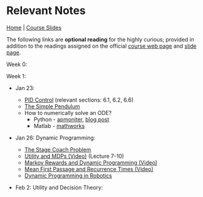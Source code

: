 # [](#notes)Relevant Notes

[Home](https://infr11090.github.io) | [Course Slides](http://www.inf.ed.ac.uk/teaching/courses/dmr/lecturelist.html)

The following links are **optional reading** for the highly curious; provided in addition to the readings assigned on the official [course web page](http://www.inf.ed.ac.uk/teaching/courses/dmr) and [slide page](http://www.inf.ed.ac.uk/teaching/courses/dmr/lecturelist.html).

Week 0:

Week 1:
-   Jan 23:
    - [PID Control](https://www.cds.caltech.edu/~murray/courses/cds101/fa02/caltech/astrom-ch6.pdf) (relevant sections: 6.1, 6.2, 6.6)
    - [The Simple Pendulum](http://underactuated.csail.mit.edu/underactuated.html?chapter=2)
    - How to numerically solve an ODE?
        *   Python - [apmoniter](https://apmonitor.com/pdc/index.php/Main/SolveDifferentialEquations), [blog post](https://www.danham.me/r/2015/10/29/differential-eq.html)
        *   Matlab - [mathworks](https://uk.mathworks.com/help/matlab/math/choose-an-ode-solver.html)
-   Jan 26: Dynamic Programming:
    - [The Stage Coach Problem](https://www.ime.unicamp.br/~andreani/MS515/capitulo7.pdf)
    - [Utility and MDPs (Video)](https://www.youtube.com/watch?v=GevK0-9n24g&list=PLIeooNSdhQE5kRrB71yu5yP9BRCJCSbMt&index=8) (Lecture 7-10)
    - [Markov Rewards and Dynamic Programming (Video)](https://www.youtube.com/watch?v=mNGVkKeMUtc)
    - [Mean First Passage and Recurrence Times (Video)](https://www.youtube.com/watch?v=fa5Bdv_94ZE)
    - [Dynamic Programming in Robotics](http://underactuated.csail.mit.edu/underactuated.html?chapter=dp)

-   Feb 2: Utility and Decision Theory:
